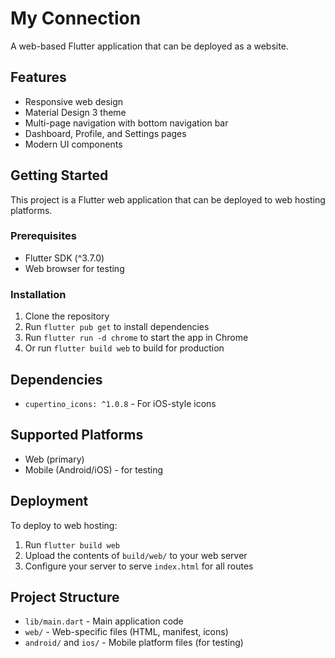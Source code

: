 # My Connection

A web-based Flutter application that can be deployed as a website.

## Features

- Responsive web design
- Material Design 3 theme
- Multi-page navigation with bottom navigation bar
- Dashboard, Profile, and Settings pages
- Modern UI components

## Getting Started

This project is a Flutter web application that can be deployed to web hosting platforms.

### Prerequisites

- Flutter SDK (^3.7.0)
- Web browser for testing

### Installation

1. Clone the repository
2. Run `flutter pub get` to install dependencies
3. Run `flutter run -d chrome` to start the app in Chrome
4. Or run `flutter build web` to build for production

## Dependencies

- `cupertino_icons: ^1.0.8` - For iOS-style icons

## Supported Platforms

- Web (primary)
- Mobile (Android/iOS) - for testing

## Deployment

To deploy to web hosting:

1. Run `flutter build web`
2. Upload the contents of `build/web/` to your web server
3. Configure your server to serve `index.html` for all routes

## Project Structure

- `lib/main.dart` - Main application code
- `web/` - Web-specific files (HTML, manifest, icons)
- `android/` and `ios/` - Mobile platform files (for testing)
